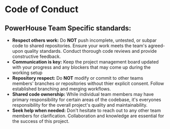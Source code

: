 # Code of Conduct

## **PowerHouse Team Specific standards:**
- **Respect others work:** Do **NOT** push incomplete, untested, or subpar code to shared repositories. Ensure your work meets the team's agreed-upon quality standards. Conduct thorough code reviews and provide constructive feedback.
- **Communication is key:** Keep the project management board updated with your progress and any blockers that may come up during the working setup
- **Repository respect:** Do **NOT** modify or commit to other teams members' branches or repositories without thier explicit consent. Follow established branching and merging workflows.
- **Shared code ownership:** While individual team members may have  primary responsibility for certain areas of the codebase, it's everyones responsibility for the overall project's quality and maintainability.
- **Seek help when needed:** Don't hesitate to reach out to any other team members for clarification. Collaboration and knowledge are essential for the success of this project.
